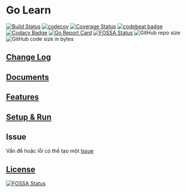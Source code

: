 # Go Learn

[![Build Status](https://travis-ci.org/longphu0001/go-learn.svg?branch=master)](https://travis-ci.org/longphu0001/go-learn)
[![codecov](https://codecov.io/gh/longphu0001/go-learn/branch/master/graph/badge.svg)](https://codecov.io/gh/longphu0001/go-learn)
[![Coverage Status](https://coveralls.io/repos/github/longphu0001/go-learn/badge.svg?branch=master)](https://coveralls.io/github/longphu0001/go-learn?branch=master)
[![codebeat badge](https://codebeat.co/badges/c44bae72-59cb-416f-a259-abb3f46c9df3)](https://codebeat.co/projects/github-com-longphu0001-go-learn-master)
[![Codacy Badge](https://api.codacy.com/project/badge/Grade/9bdfa7f9d0454dcead1d69cd3a64fe24)](https://www.codacy.com/app/longphu0001/go-learn?utm_source=github.com&amp;utm_medium=referral&amp;utm_content=longphu0001/go-learn&amp;utm_campaign=Badge_Grade)
[![Go Report Card](https://goreportcard.com/badge/github.com/longphu0001/go-learn)](https://goreportcard.com/report/github.com/longphu0001/go-learn)
[![FOSSA Status](https://app.fossa.com/api/projects/git%2Bgithub.com%2Flongphu0001%2Fgo-learn.svg?type=shield)](https://app.fossa.com/projects/git%2Bgithub.com%2Flongphu0001%2Fgo-learn?ref=badge_shield)
![GitHub repo size](https://img.shields.io/github/repo-size/longphu0001/go-learn.svg)
![GitHub code size in bytes](https://img.shields.io/github/languages/code-size/longphu0001/go-learn.svg?color=green)

## [Change Log](CHANGELOG.md)

## [Documents](markdown/Documents.md)

## [Features](markdown/Features.md)

## [Setup & Run](markdown/Setup-Run.md)

## Issue

Vấn đề hoặc lỗi có thể tạo một [Issue](https://github.com/longphu0001/go-learn/issues)

## [License](LICENSE)

[![FOSSA Status](https://app.fossa.com/api/projects/git%2Bgithub.com%2Flongphu0001%2Fgo-learn.svg?type=large)](https://app.fossa.com/projects/git%2Bgithub.com%2Flongphu0001%2Fgo-learn?ref=badge_large)
